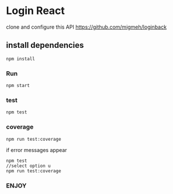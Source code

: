# Login React 

clone and configure this API
https://github.com/migmeh/loginback


## install dependencies
```
npm install
```

### Run
```
npm start
```

### test
```
npm test
```
### coverage
```
npm run test:coverage
```
if error messages appear
```
npm test
//select option u
npm run test:coverage
```

### ENJOY
